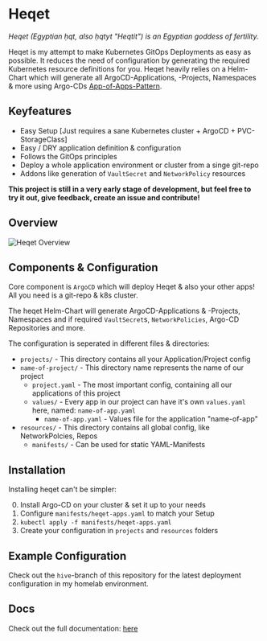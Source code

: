 # Heqet

*Heqet (Egyptian ḥqt, also ḥqtyt "Heqtit") is an Egyptian goddess of fertility.*

Heqet is my attempt to make Kubernetes GitOps Deployments as easy as possible. It reduces the need of configuration by generating the required Kubernetes resource definitions for you. Heqet heavily relies on a Helm-Chart which will generate all ArgoCD-Applications, -Projects, Namespaces & more using Argo-CDs [App-of-Apps-Pattern](https://argoproj.github.io/argo-cd/operator-manual/cluster-bootstrapping/).

## Keyfeatures
 * Easy Setup [Just requires a sane Kubernetes cluster + ArgoCD + PVC-StorageClass]
 * Easy / DRY application definition & configuration
 * Follows the GitOps principles
 * Deploy a whole application environment or cluster from a singe git-repo
 * Addons like generation of `VaultSecret` and `NetworkPolicy` resources

**This project is still in a very early stage of development, but feel free to try it out, give feedback, create an issue and contribute!**

## Overview

![Heqet Overview](https://nold360.github.io/heqet/assets/heqet-overview.jpg)

## Components & Configuration

Core component is `ArgoCD` which will deploy Heqet & also your other apps! All you need is a git-repo & k8s cluster.

The heqet Helm-Chart will generate ArgoCD-Applications & -Projects, Namespaces and if required `VaultSecret`s, `NetworkPolicies`, Argo-CD Repositories and more. 

The configuration is seperated in different files & directories:

 * `projects/` - This directory contains all your Application/Project config
  * `name-of-project/` - This directory name represents the name of our project
    * `project.yaml` - The most important config, containing all our applications of this project
    * `values/` - Every app in our project can have it's own `values.yaml` here, named: `name-of-app.yaml`
      * `name-of-app.yaml` - Values file for the application "name-of-app"
 * `resources/` - This directory contains all global config, like NetworkPolcies, Repos 
   * `manifests/` - Can be used for static YAML-Manifests


## Installation

Installing heqet can't be simpler:

0. Install Argo-CD on your cluster & set it up to your needs
1. Configure `manifests/heqet-apps.yaml` to match your Setup
2. `kubectl apply -f manifests/heqet-apps.yaml`
3. Create your configuration in `projects` and `resources` folders 


## Example Configuration

Check out the `hive`-branch of this repository for the latest deployment configuration in my homelab environment.


## Docs

Check out the full documentation: [here](https://nold360.github.io/heqet)
